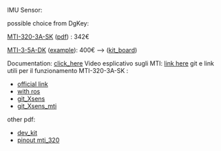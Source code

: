 IMU Sensor: 

possible choice from DgKey: 

[MTI-320-3A-SK](https://www.digikey.it/it/products/detail/xsens-a-movella-brand/MTI-320-3A-SK/21326369?s=N4IgTCBcDaILIBUCWBaAzGADOggigygNIgC6AvkA)  ([pdf](https://www.xsens.com/hubfs/Downloads/Leaflets/MTi-320.pdf)) : 342€

[MTI-3-5A-DK](https://www.digikey.it/it/products/detail/xsens-a-movella-brand/MTI-3-5A-DK/18718047) ([example](https://github.com/jiminghe/Xsens_MTi_I2C_Arduino)): 400€  --> ([kit_board](https://shop.movella.com/product-lines/sensor-modules/products/mti-3-ahrs-development-kit))

Documentation: [click_here](https://mtidocs.movella.com/mti-320)
Video esplicativo sugli MTI: [link here](https://www.youtube.com/watch?v=5O-YAdmFqhE)
git e link utili per il funzionamento MTI-320-3A-SK : 
- [official link](https://www.movella.com/sensor-modules/xsens-mti-320?utm_source=chatgpt.com)
- [with ros](https://github.com/xsens/xsens_mti_ros_node?utm_source=chatgpt.com)
- [git_Xsens](https://github.com/xsens)
- [git_Xsens_mti](https://github.com/Scottapotamas/xsens-mti?utm_source=chatgpt.com)


other pdf: 
- [dev_kit](https://www.xsens.com/hubfs/Downloads/Manuals/MTi_1_Series_dk_user_manual.pdf)
- [pinout mti_320](https://mtidocs.movella.com/functional-description-300)
